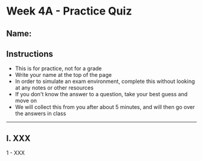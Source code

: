 # Week 4A - Practice Quiz

## Name:

## Instructions
- This is for practice, not for a grade
- Write your name at the top of the page
- In order to simulate an exam environment, complete this without looking at any notes or other resources
- If you don't know the answer to a question, take your best guess and move on
- We will collect this from you after about 5 minutes, and will then go over the answers in class

---

## I. XXX

1 - XXX

```


```

